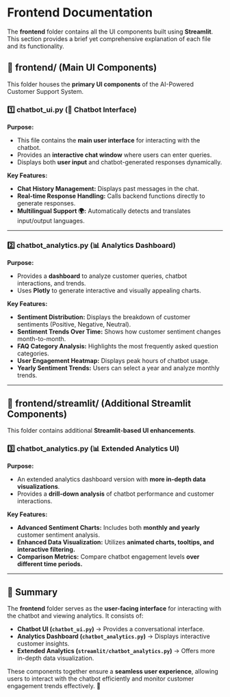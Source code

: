 # Frontend Documentation

The **frontend** folder contains all the UI components built using **Streamlit**. This section provides a brief yet comprehensive explanation of each file and its functionality.

## 📂 frontend/ (Main UI Components)
This folder houses the **primary UI components** of the AI-Powered Customer Support System.

### 1️⃣ **chatbot_ui.py** (💬 Chatbot Interface)
**Purpose:**
- This file contains the **main user interface** for interacting with the chatbot.
- Provides an **interactive chat window** where users can enter queries.
- Displays both **user input** and chatbot-generated responses dynamically.

**Key Features:**
- **Chat History Management:** Displays past messages in the chat.
- **Real-time Response Handling:** Calls backend functions directly to generate responses.
- **Multilingual Support 🌍:** Automatically detects and translates input/output languages.

---

### 2️⃣ **chatbot_analytics.py** (📊 Analytics Dashboard)
**Purpose:**
- Provides a **dashboard** to analyze customer queries, chatbot interactions, and trends.
- Uses **Plotly** to generate interactive and visually appealing charts.

**Key Features:**
- **Sentiment Distribution:** Displays the breakdown of customer sentiments (Positive, Negative, Neutral).
- **Sentiment Trends Over Time:** Shows how customer sentiment changes month-to-month.
- **FAQ Category Analysis:** Highlights the most frequently asked question categories.
- **User Engagement Heatmap:** Displays peak hours of chatbot usage.
- **Yearly Sentiment Trends:** Users can select a year and analyze monthly trends.

---

## 📂 frontend/streamlit/ (Additional Streamlit Components)
This folder contains additional **Streamlit-based UI enhancements**.

### 3️⃣ **chatbot_analytics.py** (📊 Extended Analytics UI)
**Purpose:**
- An extended analytics dashboard version with **more in-depth data visualizations**.
- Provides a **drill-down analysis** of chatbot performance and customer interactions.

**Key Features:**
- **Advanced Sentiment Charts:** Includes both **monthly and yearly** customer sentiment analysis.
- **Enhanced Data Visualization:** Utilizes **animated charts, tooltips, and interactive filtering.**
- **Comparison Metrics:** Compare chatbot engagement levels **over different time periods.**

---

## 🌟 Summary
The **frontend** folder serves as the **user-facing interface** for interacting with the chatbot and viewing analytics. It consists of:
- **Chatbot UI (`chatbot_ui.py`)** → Provides a conversational interface.
- **Analytics Dashboard (`chatbot_analytics.py`)** → Displays interactive customer insights.
- **Extended Analytics (`streamlit/chatbot_analytics.py`)** → Offers more in-depth data visualization.

These components together ensure a **seamless user experience**, allowing users to interact with the chatbot efficiently and monitor customer engagement trends effectively. 🚀

